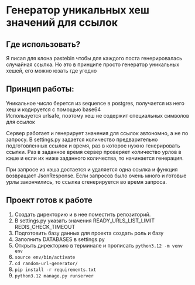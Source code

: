 # Генератор уникальных хеш значений для ссылок
## Где использовать?
Я писал для клона pastebin чтобы для каждого поста генерировалась случайная ссылка.
Но это в принципе просто генератор уникальных хешей, его можно юзать где угодно  

## Принцип работы:
Уникальное число берется из sequence в postgres, получается из него хеш и кодируется с помощью base64  
Используется urlsafe, поэтому хеш не содержит специальных символов для ссылок

Сервер работает и генерирует значения для ссылок автономно, а не по запросу. В settings.py задается количество предварительно подготовленных ссылок и время, раз в которое нужно генерировать ссылки. Раз в заданное время сервер проверяет количество урлов в кэше и если их ниже заданного количества, то начинается генерация. 

При запросе из кэша достается и удаляется одна ссылка и функция возвращает JsonResponse. Если запросов было очень много и готовые урлы закончились, то ссылка сгенерируется во время запроса. 



## Проект готов к работе
1. Создать директорию и в нее поместить репозиторий.
2. В settings.py указать значения READY_URLS_LIST_LIMIT REDIS_CHECK_TIMEOUT
3. Подготовить базу данных для проекта создать роль и базу
4. Заполнить DATABASES в settings.py 
5. Открыть директорию в терминале и прописать `python3.12 -m venv env`
6. `source env/bin/activate`
7. `cd random-url-generator/`
8. `pip install -r requirements.txt`
9. `python3.12 manage.py runserver` 

